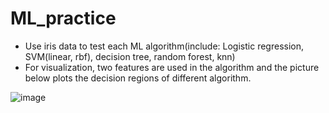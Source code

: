 # ML_practice
- Use iris data to test each ML algorithm(include: Logistic regression, SVM(linear, rbf), decision tree, random forest, knn)
- For visualization, two features are used in the algorithm and the picture below plots the decision regions of different algorithm.

![image](https://github.com/jhangshuoluoluo/ML_practice/ML_practice/blob/master/ML_practice.png)

